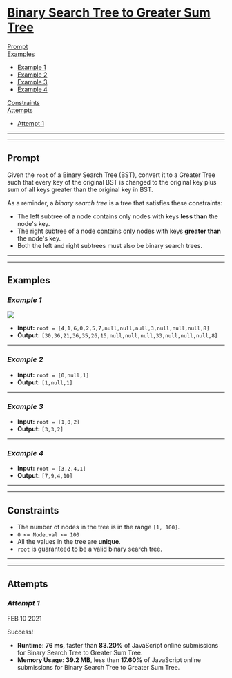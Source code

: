 # [**Binary Search Tree to Greater Sum Tree**](https://leetcode.com/problems/binary-search-tree-to-greater-sum-tree/)

[Prompt](#prompt)  
[Examples](#examples)
- [Example 1](#example-1)  
- [Example 2](#example-2)  
- [Example 3](#example-3)  
- [Example 4](#example-4)  

[Constraints](#constraints)  
[Attempts](#attempts)  
- [Attempt 1](#attempt-1)

---
---
## **Prompt**
Given the `root` of a Binary Search Tree (BST), convert it to a Greater Tree such that every key of the original BST is changed to the original key plus sum of all keys greater than the original key in BST.

As a reminder, a *binary search tree* is a tree that satisfies these constraints:

- The left subtree of a node contains only nodes with keys **less than** the node's key.
- The right subtree of a node contains only nodes with keys **greater than** the node's key.
- Both the left and right subtrees must also be binary search trees.

---
---
## **Examples**

### *Example 1*
![](https://assets.leetcode.com/uploads/2019/05/02/tree.png)

- **Input:** `root = [4,1,6,0,2,5,7,null,null,null,3,null,null,null,8]`  
- **Output:** `[30,36,21,36,35,26,15,null,null,null,33,null,null,null,8]`  

---
### *Example 2*

- **Input:** `root = [0,null,1]`  
- **Output:** `[1,null,1]`

---
### *Example 3*

- **Input:** `root = [1,0,2]`  
- **Output:** `[3,3,2]`

---
### *Example 4*

- **Input:** `root = [3,2,4,1]`  
- **Output:** `[7,9,4,10]`

---
---
## **Constraints**
- The number of nodes in the tree is in the range `[1, 100]`.
- `0 <= Node.val <= 100`
- All the values in the tree are **unique**.
- `root` is guaranteed to be a valid binary search tree.

---
---
## **Attempts**

### *Attempt 1*
FEB 10 2021  

Success!  

- **Runtime**: **76 ms**, faster than **83.20%** of JavaScript online submissions for Binary Search Tree to Greater Sum Tree.
- **Memory Usage**: **39.2 MB**, less than **17.60%** of JavaScript online submissions for Binary Search Tree to Greater Sum Tree.